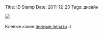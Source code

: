 Title: ID Stamp
Date: 2011-12-20
Tags: дизайн

<div class="text"><img src="http://dl.dropbox.com/u/140528/site/custom-stamp.png" /><br /><br />
Клевые какие <a href="http://mikeyburton.com/#2113211/Computer-Arts-Projects">личные печати</a> :)</div>